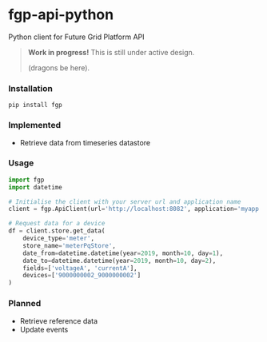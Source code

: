 # fgp-api-python
Python client for Future Grid Platform API

>
> **Work in progress!**
> This is still under active design.
>
> (dragons be here).

### Installation 
```
pip install fgp
```

### Implemented
- Retrieve data from timeseries datastore

### Usage
```python
import fgp
import datetime

# Initialise the client with your server url and application name
client = fgp.ApiClient(url='http://localhost:8082', application='myapp')

# Request data for a device
df = client.store.get_data(
    device_type='meter', 
    store_name='meterPqStore',
    date_from=datetime.datetime(year=2019, month=10, day=1),
    date_to=datetime.datetime(year=2019, month=10, day=2),
    fields=['voltageA', 'currentA'],
    devices=['9000000002_9000000002']
)

```

### Planned
- Retrieve reference data
- Update events
